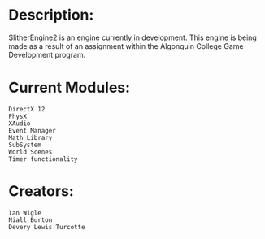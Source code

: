 # Description:
SlitherEngine2 is an engine currently in development. This engine is being made as a result of an assignment within the Algonquin College Game Development program.

# Current Modules:
```
DirectX 12
PhysX
XAudio
Event Manager
Math Library
SubSystem 
World Scenes
Timer functionality
```

# Creators:
```
Ian Wigle
Niall Burton
Devery Lewis Turcotte
```

